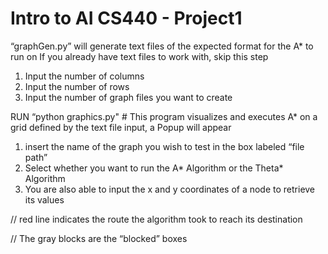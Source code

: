 # Intro to AI CS440 - Project1

“graphGen.py” will generate text files of the expected format for the A* to run on
If you already have text files to work with, skip this step
1. Input the number of columns
2. Input the number of rows
3. Input the number of graph files you want to create


RUN “python graphics.py" # This program visualizes and executes A* on a grid defined by the text file input, a Popup will appear

1. insert the name of the graph you wish to test in the box labeled “file path”
2. Select whether you want to run the A* Algorithm or the Theta* Algorithm
3. You are also able to input the x and y coordinates of a node to retrieve its values


// red line indicates the route the algorithm took to reach its destination

// The gray blocks are the “blocked” boxes
